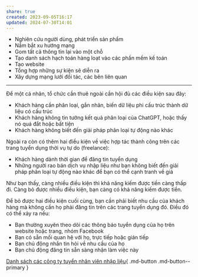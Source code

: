 ```yaml
---
share: true
created: 2023-09-05T16:17
updated: 2024-07-30T14:01
---
```

- Nghiên cứu người dùng, phát triển sản phẩm
- Nắm bắt xu hướng mạng
- Gom tất cả thông tin lại vào một chỗ
- Tạo danh sách hạch toán hàng loạt vào các phần mềm kế toán
- Tạo website
- Tổng hợp những sự kiện sẽ diễn ra
- Xây dựng mạng lưới đối tác, các bên liên quan 

---
Để một cá nhân, tổ chức cần thuê ngoài cần hội đủ các điều kiện sau đây:
- Khách hàng cần phân loại, gắn nhãn, biến dữ liệu phi cấu trúc thành dữ liệu có cấu trúc
- Khách hàng không tin tưởng kết quả phân loại của ChatGPT, hoặc thấy nó quá đắt hoặc bất tiện
- Khách hàng không biết đến giải pháp phân loại tự động nào khác

Ngoài ra còn có thêm hai điều kiện về việc hợp tác thành công trên các trang tuyển dụng thời vụ tự do (freelance):
- Khách hàng dành thời gian để đăng tin tuyển dụng 
- Những người rao bán dịch vụ nhập liệu như bạn không biết đến giải pháp phân loại tự động nào khác để bạn có thể cạnh tranh về giá

Như bạn thấy, càng nhiều điều kiện thì khả năng kiếm được tiền càng thấp đi. Càng bỏ được nhiều điều kiện, bạn càng có khả năng kiếm được tiền. 

Để bỏ được hai điều kiện cuối cùng, bạn cần phải biết nhu cầu của khách hàng mà không cần họ phải đăng tin trên các trang tuyển dụng đó. Điều đó có thể xảy ra nếu:
- Bạn thường xuyên theo dõi các thông báo tuyển dụng của họ trên website hoặc trang, nhóm Facebook
- Bạn có sẵn mối quan hệ với họ, trực tiếp hoặc gián tiếp
- Bạn chủ động nhắn tin hỏi về nhu cầu của họ
- Bạn chủ động đăng tin sẵn sàng nhận làm việc này

[Danh sách các công ty tuyển nhân viên nhập liệu](https://www.google.com/search?client=firefox-b-d&q=c%C3%B4ng+vi%E1%BB%87c+nh%E1%BA%ADp+li%E1%BB%87u&ibp=htl;jobs&sa=X&ved=2ahUKEwiutrePjqOEAxU3mVYBHTTIAR8Qkd0GegQIFRAB#fpstate=tldetail&htivrt=jobs&htiq=c%C3%B4ng+vi%E1%BB%87c+nh%E1%BA%ADp+li%E1%BB%87u&htidocid=omPcbeASS8_ch7MVAAAAAA%3D%3D&sxsrf=ACQVn0-AbylAiRPxZZKN5JAMa-LruGLo4w:1707648427622){ .md-button .md-button--primary }
